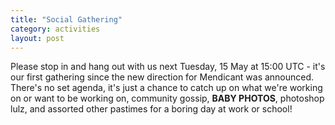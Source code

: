 ```yaml
---
title: "Social Gathering"
category: activities
layout: post
---
```


Please stop in and hang out with us next Tuesday, 15 May at 15:00 UTC - it's our first gathering since the new direction for Mendicant was announced. There's no set agenda, it's just a chance to catch up on what we're working on or want to be working on, community gossip, **BABY PHOTOS**, photoshop lulz, and assorted other pastimes for a boring day at work or school!
